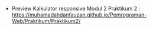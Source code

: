 - Preview Kalkulator responsive Modul 2 Praktikum 2 : https://muhamadahdanfauzan.github.io/Pemrograman-Web/Praktikum/Praktikum2/
